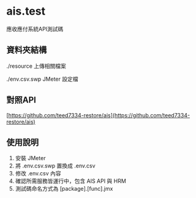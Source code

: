 # ais.test
應收應付系統API測試碼

## 資料夾結構
./resource 上傳相關檔案

./env.csv.swp JMeter 設定檔

## 對照API
[https://github.com/teed7334-restore/ais](https://github.com/teed7334-restore/ais)

## 使用說明
1. 安裝 JMeter
2. 將 .env.csv.swp 置換成 .env.csv
3. 修改 .env.csv 內容
4. 確認所需服務皆運行中，包含 AIS API 與 HRM
5. 測試碼命名方式為 [package].[func].jmx
